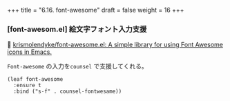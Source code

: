 +++
title = "6.16. font-awesome"
draft = false
weight = 16
+++
### [font-awesom.el] 絵文字フォント入力支援
🔗 [krismolendyke/font-awesome.el: A simple library for using Font Awesome icons in Emacs.](https://github.com/krismolendyke/font-awesome.el) 

`Font-awesome` の入力を`counsel` で支援してくれる。

```elisp
(leaf font-awesome
  :ensure t
  :bind ("s-f" . counsel-fontwesame))
```

